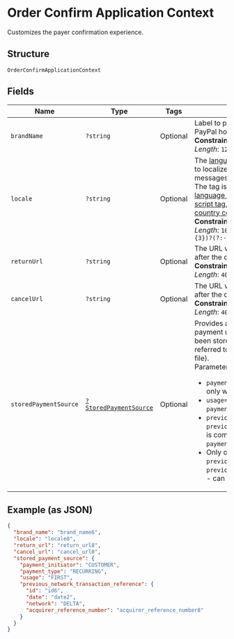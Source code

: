 
# Order Confirm Application Context

Customizes the payer confirmation experience.

## Structure

`OrderConfirmApplicationContext`

## Fields

| Name | Type | Tags | Description | Getter | Setter |
|  --- | --- | --- | --- | --- | --- |
| `brandName` | `?string` | Optional | Label to present to your payer as part of the PayPal hosted web experience.<br>**Constraints**: *Minimum Length*: `1`, *Maximum Length*: `127` | getBrandName(): ?string | setBrandName(?string brandName): void |
| `locale` | `?string` | Optional | The [language tag](https://tools.ietf.org/html/bcp47#section-2) for the language in which to localize the error-related strings, such as messages, issues, and suggested actions. The tag is made up of the [ISO 639-2 language code](https://www.loc.gov/standards/iso639-2/php/code_list.php), the optional [ISO-15924 script tag](https://www.unicode.org/iso15924/codelists.html), and the [ISO-3166 alpha-2 country code](/api/rest/reference/country-codes/) or [M49 region code](https://unstats.un.org/unsd/methodology/m49/).<br>**Constraints**: *Minimum Length*: `2`, *Maximum Length*: `10`, *Pattern*: `^[a-z]{2}(?:-[A-Z][a-z]{3})?(?:-(?:[A-Z]{2}\|[0-9]{3}))?$` | getLocale(): ?string | setLocale(?string locale): void |
| `returnUrl` | `?string` | Optional | The URL where the customer is redirected after the customer approves the payment.<br>**Constraints**: *Minimum Length*: `10`, *Maximum Length*: `4000` | getReturnUrl(): ?string | setReturnUrl(?string returnUrl): void |
| `cancelUrl` | `?string` | Optional | The URL where the customer is redirected after the customer cancels the payment.<br>**Constraints**: *Minimum Length*: `10`, *Maximum Length*: `4000` | getCancelUrl(): ?string | setCancelUrl(?string cancelUrl): void |
| `storedPaymentSource` | [`?StoredPaymentSource`](../../doc/models/stored-payment-source.md) | Optional | Provides additional details to process a payment using a `payment_source` that has been stored or is intended to be stored (also referred to as stored_credential or card-on-file).<br/>Parameter compatibility:<br/><ul><li>`payment_type=ONE_TIME` is compatible only with `payment_initiator=CUSTOMER`.</li><li>`usage=FIRST` is compatible only with `payment_initiator=CUSTOMER`.</li><li>`previous_transaction_reference` or `previous_network_transaction_reference` is compatible only with `payment_initiator=MERCHANT`.</li><li>Only one of the parameters - `previous_transaction_reference` and `previous_network_transaction_reference` - can be present in the request.</li></ul> | getStoredPaymentSource(): ?StoredPaymentSource | setStoredPaymentSource(?StoredPaymentSource storedPaymentSource): void |

## Example (as JSON)

```json
{
  "brand_name": "brand_name6",
  "locale": "locale0",
  "return_url": "return_url8",
  "cancel_url": "cancel_url0",
  "stored_payment_source": {
    "payment_initiator": "CUSTOMER",
    "payment_type": "RECURRING",
    "usage": "FIRST",
    "previous_network_transaction_reference": {
      "id": "id6",
      "date": "date2",
      "network": "DELTA",
      "acquirer_reference_number": "acquirer_reference_number8"
    }
  }
}
```

